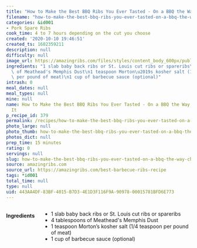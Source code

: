 ```yaml
---
title: "How to Make the Best BBQ Ribs You Ever Tasted - On a BBQ the Way Champions Do It"
filename: "how-to-make-the-best-bbq-ribs-you-ever-tasted-on-a-bbq-the-way-champions-do-it"
categories: &id001
- Pork Spare Ribs
cook_time: 4 to 7 hours depending on the cut you choose
created: '2020-10-10 19:46:51'
created_ts: 1602359211
description: null
difficulty: null
image_url: https://amazingribs.com/files/styles/content_body_600px/public/heroimage/ribs-with-flame_0.jpg?itok=02iXmTgt
ingredients: "1 slab baby back ribs or St. Louis cut ribs or spareribs\n4 tablespoons\
  \ of Meathead's Memphis Dust\n1 teaspoon Morton\u2019s kosher salt (1/4 teaspoon\
  \ per pound of meat)\n1 cup of barbecue sauce (optional)"
intrash: 0
meal_dates: null
meal_types: null
mine: null
name: How to Make the Best BBQ Ribs You Ever Tasted - On a BBQ the Way Champions Do
  It
p_recipe_id: 379
permalink: /recipes/how-to-make-the-best-bbq-ribs-you-ever-tasted-on-a-bbq-the-way-champions-do-it
photo_large: null
photo_thumb: how-to-make-the-best-bbq-ribs-you-ever-tasted-on-a-bbq-the-way-champions-do-it-thumb.jpg
photos_dict: null
prep_time: 15 minutes
rating: 0
servings: null
slug: how-to-make-the-best-bbq-ribs-you-ever-tasted-on-a-bbq-the-way-champions-do-it
source: amazingribs.com
source_url: https://amazingribs.com/best-barbecue-ribs-recipe
tags: *id001
total_time: null
type: null
uid: 443AA4DF-83BF-4015-B7D3-4E1D3F116F9A-90978-00015781BFD6E773
---
```

<div class="large-8 medium-7 columns" id="writeup">	</div><!-- #writeup -->
</div><!-- #row-one -->
<div class="row" id="row-two">	<div class="medium-4 small-5 columns" id="ingredients"><h4>Ingredients</h4><div class="box box-ingredients content"><ul>
<li>1 slab baby back ribs or St. Louis cut ribs or spareribs</li>
<li>4 tablespoons of Meathead's Memphis Dust</li>
<li>1 teaspoon Morton’s kosher salt (1/4 teaspoon per pound of meat)</li>
<li>1 cup of barbecue sauce (optional)</li>
</ul>
</div>	</div>	<div class="medium-6 small-7 columns" id="directions">	</div>